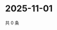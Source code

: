 # 2025-11-01

共 0 条

<!-- BEGIN ZHIHUVIDEO -->
<!-- 最后更新时间 Sat Nov 01 2025 01:11:16 GMT+0800 (China Standard Time) -->

<!-- END ZHIHUVIDEO -->
